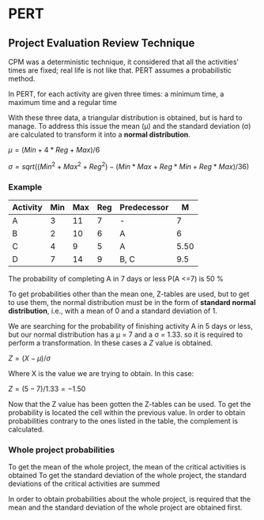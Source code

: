 # PERT
## Project Evaluation Review Technique

CPM was a deterministic technique, it considered that all the activities' times are fixed; real life is not like that.
PERT assumes a probabilistic method.

In PERT, for each activity are given three times: a minimum time, a maximum time and a regular time

With these three data, a triangular distribution is obtained, but is hard to manage. To address this issue the mean (μ) and the standard deviation (σ) are calculated to transform it into a **normal distribution**.

$μ = (Min + 4 * Reg + Max) / 6$

$σ = sqrt((Min^2 + Max^2 + Reg^2) - (Min * Max + Reg * Min + Reg * Max) / 36)$

### Example

| Activity | Min | Max | Reg | Predecessor | M    |
| -------- | --- | --- | --- | ----------- | ---- |
| A        | 3   | 11  | 7   | -           | 7    |
| B        | 2   | 10  | 6   | A           | 6    |
| C        | 4   | 9   | 5   | A           | 5.50 |
| D        | 7   | 14  | 9   | B, C        | 9.5  |

The probability of completing A in 7 days or less P(A <=7) is 50 %


To get probabilities other than the mean one, Z-tables are used, but to get to use them, the normal distribution must be in the form of **standard normal distribution**, i.e., with a mean of 0 and a standard deviation of 1.

We are searching for the probability of finishing activity A in 5 days or less, but our normal distribution has a μ = 7 and a σ = 1.33. so it is required to perform a transformation. In these cases a *Z* value is obtained.

$Z = (X - μ) / σ$

Where X is the value we are trying to obtain. In this case:

$Z = (5 - 7) / 1.33 = -1.50$

Now that the Z value has been gotten the Z-tables can be used. To get the probability is located the cell within the previous value.
In order to obtain probabilities contrary to the ones listed in the table, the complement is calculated.

### Whole project probabilities

To get the mean of the whole project, the mean of the critical activities is obtained
To get the standard deviation of the whole project, the standard deviations of the critical activities are summed

In order to obtain probabilities about the whole project, is required that the mean and the standard deviation of the whole project are obtained first.
